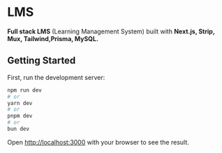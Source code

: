 # LMS
**Full stack LMS** (Learning Management System) built with **Next.js, Strip, Mux, Tailwind,Prisma, MySQL.**

## Getting Started
First, run the development server:

```bash
npm run dev
# or
yarn dev
# or
pnpm dev
# or
bun dev
```

Open [http://localhost:3000](http://localhost:3000) with your browser to see the result.

